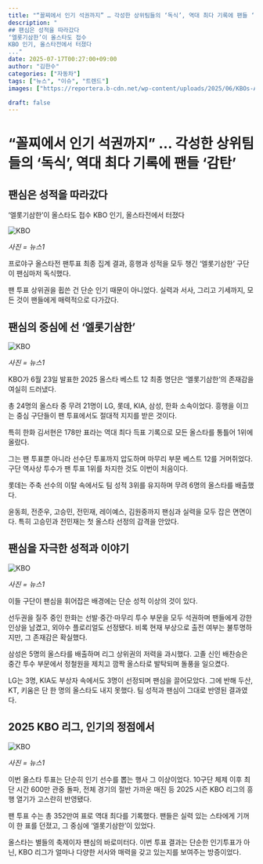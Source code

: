 ```yaml
---
title: "“꼴찌에서 인기 석권까지” … 각성한 상위팀들의 ‘독식’, 역대 최다 기록에 팬들 ‘감탄’"
description: "
## 팬심은 성적을 따라갔다
‘엘롯기삼한’이 올스타도 접수
KBO 인기, 올스타전에서 터졌다
..."
date: 2025-07-17T00:27:00+09:00
author: "김한수"
categories: ["자동차"]
tags: ["뉴스", "이슈", "트렌드"]
images: ["https://reportera.b-cdn.net/wp-content/uploads/2025/06/KBOs-All-Star-Game-Voting-Announced-1024x576.jpg"]

draft: false
---
```


# “꼴찌에서 인기 석권까지” … 각성한 상위팀들의 ‘독식’, 역대 최다 기록에 팬들 ‘감탄’


## 팬심은 성적을 따라갔다
‘엘롯기삼한’이 올스타도 접수
KBO 인기, 올스타전에서 터졌다


![KBO](https://reportera.b-cdn.net/wp-content/uploads/2025/06/KBOs-All-Star-Game-Voting-Announced-1024x576.jpg)

*사진 = 뉴스1*

프로야구 올스타전 팬투표 최종 집계 결과, 흥행과 성적을 모두 챙긴 ‘엘롯기삼한’ 구단이 팬심마저 독식했다.

팬 투표 상위권을 휩쓴 건 단순 인기 때문이 아니었다. 실력과 서사, 그리고 기세까지, 모든 것이 팬들에게 매력적으로 다가갔다.


## 팬심의 중심에 선 ‘엘롯기삼한’


![KBO](https://reportera.b-cdn.net/wp-content/uploads/2025/06/한화-이글스-김서현-2-1024x631.jpg)

*사진 = 뉴스1*

KBO가 6월 23일 발표한 2025 올스타 베스트 12 최종 명단은 ‘엘롯기삼한’의 존재감을 여실히 드러냈다.

총 24명의 올스타 중 무려 21명이 LG, 롯데, KIA, 삼성, 한화 소속이었다. 흥행을 이끄는 중심 구단들이 팬 투표에서도 절대적 지지를 받은 것이다.

특히 한화 김서현은 178만 표라는 역대 최다 득표 기록으로 모든 올스타를 통틀어 1위에 올랐다.

그는 팬 투표뿐 아니라 선수단 투표까지 압도하며 마무리 부문 베스트 12를 거머쥐었다. 구단 역사상 투수가 팬 투표 1위를 차지한 것도 이번이 처음이다.

롯데는 주축 선수의 이탈 속에서도 팀 성적 3위를 유지하며 무려 6명의 올스타를 배출했다.

윤동희, 전준우, 고승민, 전민재, 레이예스, 김원중까지 팬심과 실력을 모두 잡은 면면이다. 특히 고승민과 전민재는 첫 올스타 선정의 감격을 안았다.


## 팬심을 자극한 성적과 이야기


![KBO](https://reportera.b-cdn.net/wp-content/uploads/2025/06/한화-이글스-3-1-1024x581.jpg)

*사진 = 뉴스1*

이들 구단이 팬심을 휘어잡은 배경에는 단순 성적 이상의 것이 있다.

선두권을 질주 중인 한화는 선발·중간·마무리 투수 부문을 모두 석권하며 팬들에게 강한 인상을 남겼고, 외야수 플로리얼도 선정됐다. 비록 현재 부상으로 출전 여부는 불투명하지만, 그 존재감은 확실했다.

삼성은 5명의 올스타를 배출하며 리그 상위권의 저력을 과시했다. 고졸 신인 배찬승은 중간 투수 부문에서 정철원을 제치고 깜짝 올스타로 발탁되며 돌풍을 일으켰다.

LG는 3명, KIA도 부상자 속에서도 3명이 선정되며 팬심을 끌어모았다. 그에 반해 두산, KT, 키움은 단 한 명의 올스타도 내지 못했다. 팀 성적과 팬심이 그대로 반영된 결과였다.


## 2025 KBO 리그, 인기의 정점에서


![KBO](https://reportera.b-cdn.net/wp-content/uploads/2025/06/KBO-리그-4-1024x638.jpg)

*사진 = 뉴스1*

이번 올스타 투표는 단순히 인기 선수를 뽑는 행사 그 이상이었다. 10구단 체제 이후 최단 시간 600만 관중 돌파, 전체 경기의 절반 가까운 매진 등 2025 시즌 KBO 리그의 흥행 열기가 고스란히 반영됐다.

팬 투표 수는 총 352만여 표로 역대 최다를 기록했다. 팬들은 실력 있는 스타에게 기꺼이 한 표를 던졌고, 그 중심에 ‘엘롯기삼한’이 있었다.

올스타는 별들의 축제이자 팬심의 바로미터다. 이번 투표 결과는 단순한 인기투표가 아닌, KBO 리그가 얼마나 다양한 서사와 매력을 갖고 있는지를 보여주는 방증이었다.
